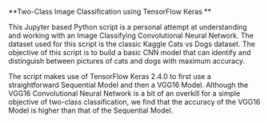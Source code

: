 **Two-Class Image Classification using TensorFlow Keras **


This Jupyter based Python script is a personal attempt at understanding and working with an Image Classifying Convolutional Neural Network.
The dataset used for this script is the classic Kaggle Cats vs Dogs dataset. The objective of this script is to build a basic CNN model that can identify and distinguish between pictures of cats and dogs with maximum accuracy.

The script makes use of TensorFlow Keras 2.4.0 to first use a straightforward Sequential Model and then a VGG16 Model.
Although the VGG16 Convolutional Neural Network is a bit of an overkill for a simple objective of two-class classification, we find that the accuracy of the VGG16 Model is higher than that of the Sequential Model.
